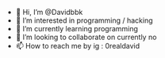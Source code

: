 - 👋 Hi, I’m @Davidbbk
- 👀 I’m interested in programming / hacking
- 🌱 I’m currently learning programming
- 💞️ I’m looking to collaborate on currently no
- 📫 How to reach me by ig : 0realdavid

<!---
Davidbbk/Davidbbk is a ✨ special ✨ repository because its `README.md` (this file) appears on your GitHub profile.
You can click the Preview link to take a look at your changes.
--->
